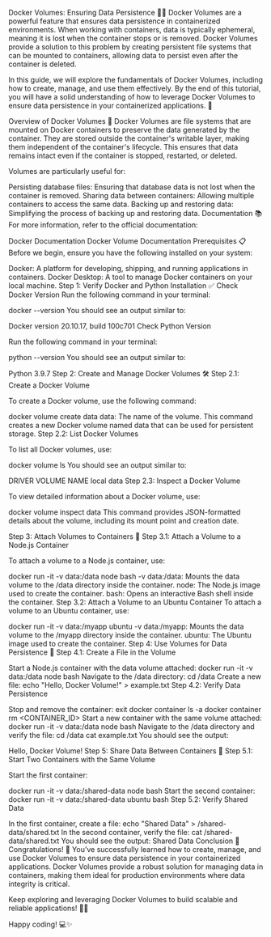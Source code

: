 Docker Volumes: Ensuring Data Persistence 🐳💾
Docker Volumes are a powerful feature that ensures data persistence in containerized environments. When working with containers, data is typically ephemeral, meaning it is lost when the container stops or is removed. Docker Volumes provide a solution to this problem by creating persistent file systems that can be mounted to containers, allowing data to persist even after the container is deleted.

In this guide, we will explore the fundamentals of Docker Volumes, including how to create, manage, and use them effectively. By the end of this tutorial, you will have a solid understanding of how to leverage Docker Volumes to ensure data persistence in your containerized applications. 🚀

Overview of Docker Volumes 📖
Docker Volumes are file systems that are mounted on Docker containers to preserve the data generated by the container. They are stored outside the container's writable layer, making them independent of the container's lifecycle. This ensures that data remains intact even if the container is stopped, restarted, or deleted.

Volumes are particularly useful for:

Persisting database files: Ensuring that database data is not lost when the container is removed.
Sharing data between containers: Allowing multiple containers to access the same data.
Backing up and restoring data: Simplifying the process of backing up and restoring data.
Documentation 📚
For more information, refer to the official documentation:

Docker Documentation
Docker Volume Documentation
Prerequisites 📋
Before we begin, ensure you have the following installed on your system:

Docker: A platform for developing, shipping, and running applications in containers.
Docker Desktop: A tool to manage Docker containers on your local machine.
Step 1: Verify Docker and Python Installation ✅
Check Docker Version
Run the following command in your terminal:

docker --version
You should see an output similar to:

Docker version 20.10.17, build 100c701
Check Python Version

Run the following command in your terminal:

python --version
You should see an output similar to:

Python 3.9.7
Step 2: Create and Manage Docker Volumes 🛠️
Step 2.1: Create a Docker Volume

To create a Docker volume, use the following command:

docker volume create data
data: The name of the volume. This command creates a new Docker volume named data that can be used for persistent storage.
Step 2.2: List Docker Volumes

To list all Docker volumes, use:

docker volume ls
You should see an output similar to:

DRIVER    VOLUME NAME
local     data
Step 2.3: Inspect a Docker Volume

To view detailed information about a Docker volume, use:

docker volume inspect data
This command provides JSON-formatted details about the volume, including its mount point and creation date.

Step 3: Attach Volumes to Containers 🔗
Step 3.1: Attach a Volume to a Node.js Container

To attach a volume to a Node.js container, use:

docker run -it -v data:/data node bash
-v data:/data: Mounts the data volume to the /data directory inside the container.
node: The Node.js image used to create the container.
bash: Opens an interactive Bash shell inside the container. Step 3.2: Attach a Volume to an Ubuntu Container
To attach a volume to an Ubuntu container, use:

docker run -it -v data:/myapp ubuntu
-v data:/myapp: Mounts the data volume to the /myapp directory inside the container.
ubuntu: The Ubuntu image used to create the container.
Step 4: Use Volumes for Data Persistence 📂
Step 4.1: Create a File in the Volume

Start a Node.js container with the data volume attached:
docker run -it -v data:/data node bash
Navigate to the /data directory:
cd /data
Create a new file:
echo "Hello, Docker Volume!" > example.txt
Step 4.2: Verify Data Persistence

Stop and remove the container:
exit
docker container ls -a
docker container rm <CONTAINER_ID>
Start a new container with the same volume attached:
docker run -it -v data:/data node bash
Navigate to the /data directory and verify the file:
cd /data
cat example.txt
You should see the output:

Hello, Docker Volume!
Step 5: Share Data Between Containers 🤝
Step 5.1: Start Two Containers with the Same Volume

Start the first container:

docker run -it -v data:/shared-data node bash
Start the second container:
docker run -it -v data:/shared-data ubuntu bash
Step 5.2: Verify Shared Data

In the first container, create a file:
echo "Shared Data" > /shared-data/shared.txt
In the second container, verify the file:
cat /shared-data/shared.txt
You should see the output:
Shared Data
Conclusion 🎉
Congratulations! 🎉 You’ve successfully learned how to create, manage, and use Docker Volumes to ensure data persistence in your containerized applications. Docker Volumes provide a robust solution for managing data in containers, making them ideal for production environments where data integrity is critical.

Keep exploring and leveraging Docker Volumes to build scalable and reliable applications! 🚀🐳

Happy coding! 💻✨
